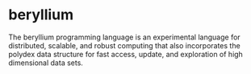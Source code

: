 # beryllium
The beryllium programming language is an experimental language for distributed, scalable, and robust computing that also incorporates the polydex data structure for fast access, update, and exploration of high dimensional data sets.
